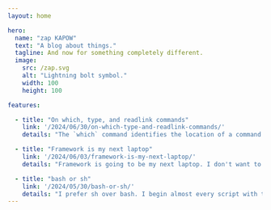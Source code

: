 ```yaml
---
layout: home

hero:
  name: "zap KAPOW"
  text: "A blog about things."
  tagline: And now for something completely different.
  image:
    src: /zap.svg
    alt: "Lightning bolt symbol."
    width: 100
    height: 100

features:

  - title: "On which, type, and readlink commands"
    link: '/2024/06/30/on-which-type-and-readlink-commands/'
    details: "The `which` command identifies the location of a command. It does this by searching the `PATH` for executable files."

  - title: "Framework is my next laptop"
    link: '/2024/06/03/framework-is-my-next-laptop/'
    details: "Framework is going to be my next laptop. I don't want to buy another laptop with Windows pre-installed. I don't use Windows. I don't see why I should have to pay for it."

  - title: "bash or sh"
    link: '/2024/05/30/bash-or-sh/'
    details: "I prefer sh over bash. I begin almost every script with the same four lines."
---
```

